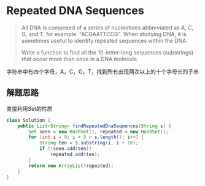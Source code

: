 # Repeated DNA Sequences

> All DNA is composed of a series of nucleotides abbreviated as A, C, G, and T, for example: "ACGAATTCCG". When studying DNA, it is sometimes useful to identify repeated sequences within the DNA.
>
> Write a function to find all the 10-letter-long sequences (substrings) that occur more than once in a DNA molecule.

字符串中有四个字母，A，C，G，T，找到所有出现两次以上的十个字母长的子串

## 解题思路

直接利用Set的性质

```Java
class Solution {
    public List<String> findRepeatedDnaSequences(String s) {
        Set seen = new HashSet(), repeated = new HashSet();
        for (int i = 0; i + 9 < s.length(); i++) {
            String ten = s.substring(i, i + 10);
            if (!seen.add(ten))
                repeated.add(ten);
        }
        return new ArrayList(repeated);
    }
}
```